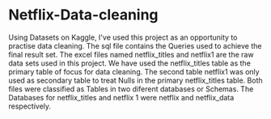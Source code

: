 # Netflix-Data-cleaning
Using Datasets on Kaggle, I've used this project as an opportunity to practise data cleaning.
The sql file contains the Queries used to achieve the final result set.
The excel files named netflix_titles and netflix1 are the raw data sets used in this project.
We have used the netflix_titles table as the primary table of focus for data cleaning.
The second table netflix1 was only used as secondary table to treat Nulls in the primary netflix_titles table.
Both files were classified as Tables in two diferent databases or Schemas.
The Databases for netflix_titles and netflix 1 were netflix and netflix_data respectively.
